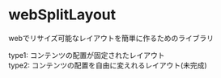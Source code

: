 # webSplitLayout
webでリサイズ可能なレイアウトを簡単に作るためのライブラリ

type1: コンテンツの配置が固定されたレイアウト  
type2: コンテンツの配置を自由に変えれるレイアウト(未完成)  